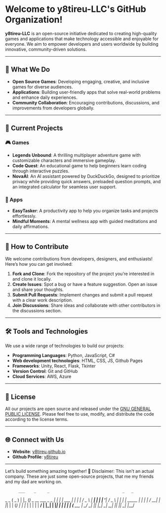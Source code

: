 # Welcome to y8tireu-LLC's GitHub Organization!

**y8tireu-LLC** is an open-source initiative dedicated to creating high-quality games and applications that make technology accessible and enjoyable for everyone. We aim to empower developers and users worldwide by building innovative, community-driven solutions.

---

## 🌟 What We Do

- **Open Source Games**: Developing engaging, creative, and inclusive games for diverse audiences.
- **Applications**: Building user-friendly apps that solve real-world problems and enhance daily experiences.
- **Community Collaboration**: Encouraging contributions, discussions, and improvements from developers globally.

---

## 🚀 Current Projects

### 🎮 Games
- **Legends Unbound**: A thrilling multiplayer adventure game with customizable characters and immersive gameplay.
- **Code Quest**: An educational game to help beginners learn coding through interactive puzzles.
- **NovaAI**: An AI assistant powered by DuckDuckGo, designed to prioritize privacy while providing quick answers, preloaded question prompts, and an integrated calculator for seamless user support.


### 📱 Apps
- **EasyTasker**: A productivity app to help you organize tasks and projects effortlessly.
- **Mindful Moments**: A mental wellness app with guided meditations and daily affirmations.

---

## 🤝 How to Contribute

We welcome contributions from developers, designers, and enthusiasts! Here’s how you can get involved:

1. **Fork and Clone**: Fork the repository of the project you’re interested in and clone it locally.
2. **Create Issues**: Spot a bug or have a feature suggestion. Open an issue and share your thoughts.
3. **Submit Pull Requests**: Implement changes and submit a pull request with a clear work description.
4. **Join Discussions**: Share ideas and collaborate with other contributors in the discussions section.

---

## 🛠️ Tools and Technologies

We use a wide range of technologies to build our projects:
- **Programming Languages**: Python, JavaScript, C#
- **Web development technologies**: HTML, CSS, JS, Github Pages
- **Frameworks**: Unity, React, Flask, Tkinter
- **Version Control**: Git and GitHub
- **Cloud Services**: AWS, Azure

---

## 📜 License

All our projects are open source and released under the [GNU GENERAL PUBLIC LICENSE](LICENSE). Please feel free to use, modify, and distribute the code according to the license terms.

---

## 🌐 Connect with Us

- **Website**: [y8tireu.github.io](https://y8tireu.github.io)
- **Github Profile**: [y8tireu](https://github.com/y8tireu)
---

Let’s build something amazing together! 🎉
Disclaimer: This isn't an actual company. These are just some open-source projects, that me my friends and my dad are working on.


          ___    _     _                                 _   _        
 _   _   ( _ )  | |_  (_)  _ __    ___   _   _          | | | |   ___ 
| | | |  / _ \  | __| | | | '__|  / _ \ | | | |  _____  | | | |  / __|
| |_| | | (_) | | |_  | | | |    |  __/ | |_| | |_____| | | | | | (__ 
 \__, |  \___/   \__| |_| |_|     \___|  \__,_|         |_| |_|  \___|
 |___/                                                                
